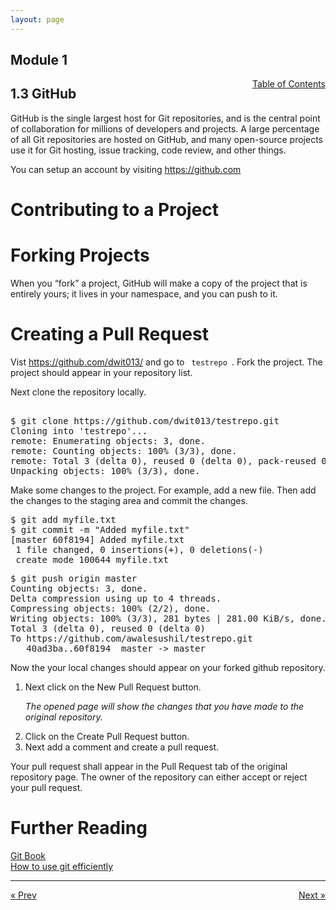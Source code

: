 ```yaml
---
layout: page
---
```


## Module 1

<a href="../../../toc" style="float: right;" target="_blank">Table of Contents</a>

## 1.3 GitHub

GitHub is the single largest host for Git repositories, and is the central point of collaboration for millions of developers and projects. A large percentage of all Git repositories are hosted on GitHub, and many open-source projects use it for Git hosting, issue tracking, code review, and other things.

You can setup an account by visiting <a href="https://github.com">https://github.com</a>

# Contributing to a Project

# Forking Projects

When you “fork” a project, GitHub will make a copy of the project that is entirely yours; it lives in your namespace, and you can push to it.

# Creating a Pull Request

Vist <a href="https://github.com/dwit013"> https://github.com/dwit013/ </a> and go to <code> testrepo </code>. Fork the project. The project should appear in your repository list.

Next clone the repository locally.

<pre> 
$ git clone https://github.com/dwit013/testrepo.git 
Cloning into 'testrepo'...
remote: Enumerating objects: 3, done.
remote: Counting objects: 100% (3/3), done.
remote: Total 3 (delta 0), reused 0 (delta 0), pack-reused 0
Unpacking objects: 100% (3/3), done.
</pre>

Make some changes to the project. For example, add a new file. Then add the changes to the staging area and commit the changes.

<pre>
$ git add myfile.txt
$ git commit -m "Added myfile.txt"
[master 60f8194] Added myfile.txt
 1 file changed, 0 insertions(+), 0 deletions(-)
 create mode 100644 myfile.txt
</pre>

<pre>
$ git push origin master
Counting objects: 3, done.
Delta compression using up to 4 threads.
Compressing objects: 100% (2/2), done.
Writing objects: 100% (3/3), 281 bytes | 281.00 KiB/s, done.
Total 3 (delta 0), reused 0 (delta 0)
To https://github.com/awalesushil/testrepo.git
   40ad3ba..60f8194  master -> master
</pre>

Now the your local changes should appear on your forked github repository. 

<ol>
<li>Next click on the New Pull Request button.</li>

<em>The opened page will show the changes that you have made to the original repository.</em> 

<li>Click on the Create Pull Request button. </li>
<li>Next add a comment and create a pull request.</li>

</ol>

Your pull request shall appear in the Pull Request tab of the original repository page. The owner of the repository can either accept or reject your pull request.

# Further Reading
<a href="https://git-scm.com/book/en/v2" target="_blank"> Git Book </a> <br>
<a href="https://medium.freecodecamp.org/how-to-use-git-efficiently-54320a236369">How to use git efficiently</a>
<hr>
<a href="../git-basics" style="float:left;"> &laquo; Prev </a>
<a href="../../../module/2/git-basics" style="float:right;"> Next &raquo; </a>



